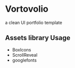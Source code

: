 # Vortovolio

a clean UI portfolio template

## Assets library Usage

- BoxIcons
- ScrollReveal
- googlefonts
